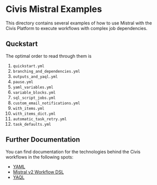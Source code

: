 # Civis Mistral Examples

This directory contains several examples of how to use Mistral with the
Civis Platform to execute workflows with complex job dependencies.

## Quckstart

The optimal order to read through them is

1. `quickstart.yml`
2. `branching_and_dependencies.yml`
3. `outputs_and_yaql.yml`
4. `pause.yml`
5. `yaml_variables.yml`
6. `variable_blocks.yml`
5. `sql_script_jobs.yml`
6. `custom_email_notifications.yml`
7. `with_items.yml`
8. `with_items_dict.yml`
9. `automatic_task_retry.yml`
10. `task_defaults.yml` 

## Further Documentation

You can find documentation for the technologies behind the Civis workflows in
the following spots:

- [YAML](https://docs.ansible.com/ansible/latest/reference_appendices/YAMLSyntax.html)
- [Mistral v2 Workflow DSL](https://docs.openstack.org/mistral/pike/user/dsl_v2.html)
- [YAQL](https://yaql.readthedocs.io/en/latest/)
